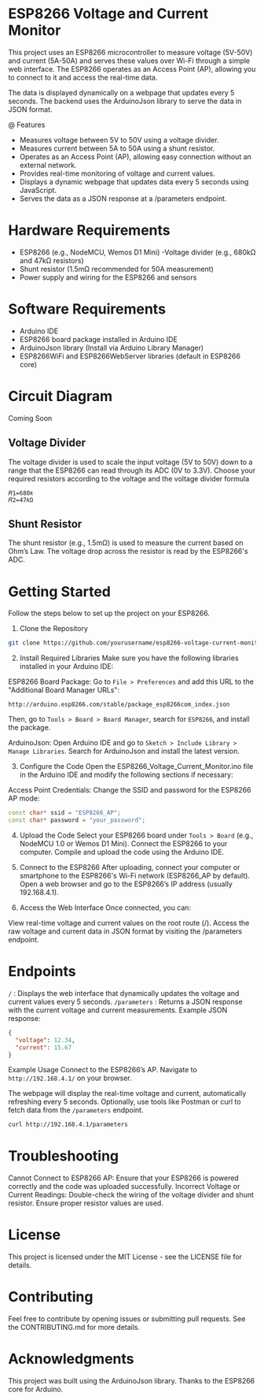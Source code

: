 # ESP8266 Voltage and Current Monitor
This project uses an ESP8266 microcontroller to measure voltage (5V-50V) and current (5A-50A) and serves these values over Wi-Fi through a simple web interface. The ESP8266 operates as an Access Point (AP), allowing you to connect to it and access the real-time data.

The data is displayed dynamically on a webpage that updates every 5 seconds. The backend uses the ArduinoJson library to serve the data in JSON format.

@ Features
- Measures voltage between 5V to 50V using a voltage divider.
- Measures current between 5A to 50A using a shunt resistor.
- Operates as an Access Point (AP), allowing easy connection without an external network.
- Provides real-time monitoring of voltage and current values.
- Displays a dynamic webpage that updates data every 5 seconds using JavaScript.
- Serves the data as a JSON response at a /parameters endpoint.

# Hardware Requirements
- ESP8266 (e.g., NodeMCU, Wemos D1 Mini)
-Voltage divider (e.g., 680kΩ and 47kΩ resistors)
- Shunt resistor (1.5mΩ recommended for 50A measurement)
- Power supply and wiring for the ESP8266 and sensors

# Software Requirements
- Arduino IDE
- ESP8266 board package installed in Arduino IDE
- ArduinoJson library (Install via Arduino Library Manager)
- ESP8266WiFi and ESP8266WebServer libraries (default in ESP8266 core)

# Circuit Diagram
Coming Soon

## Voltage Divider
The voltage divider is used to scale the input voltage (5V to 50V) down to a range that the ESP8266 can read through its ADC (0V to 3.3V). Choose your required resistors according to the voltage and the voltage divider formula

```
𝑅1=680𝑘
𝑅2=47𝑘Ω
```

## Shunt Resistor
The shunt resistor (e.g., 1.5mΩ) is used to measure the current based on Ohm’s Law. The voltage drop across the resistor is read by the ESP8266's ADC.

# Getting Started
Follow the steps below to set up the project on your ESP8266.

1. Clone the Repository
```bash
git clone https://github.com/yourusername/esp8266-voltage-current-monitor.git
```

2. Install Required Libraries
Make sure you have the following libraries installed in your Arduino IDE:

ESP8266 Board Package:
Go to `File > Preferences` and add this URL to the "Additional Board Manager URLs":

```
http://arduino.esp8266.com/stable/package_esp8266com_index.json
```

Then, go to `Tools > Board > Board Manager`, search for `ESP8266`, and install the package.

ArduinoJson:
Open Arduino IDE and go to `Sketch > Include Library > Manage Libraries`.
Search for ArduinoJson and install the latest version.

3. Configure the Code
Open the ESP8266_Voltage_Current_Monitor.ino file in the Arduino IDE and modify the following sections if necessary:

Access Point Credentials: Change the SSID and password for the ESP8266 AP mode:

```cpp
const char* ssid = "ESP8266_AP";
const char* password = "your_password";
```

4. Upload the Code
Select your ESP8266 board under `Tools > Board` (e.g., NodeMCU 1.0 or Wemos D1 Mini).
Connect the ESP8266 to your computer.
Compile and upload the code using the Arduino IDE.

5. Connect to the ESP8266
After uploading, connect your computer or smartphone to the ESP8266's Wi-Fi network (ESP8266_AP by default).
Open a web browser and go to the ESP8266’s IP address (usually 192.168.4.1).

6. Access the Web Interface
Once connected, you can:

View real-time voltage and current values on the root route (/).
Access the raw voltage and current data in JSON format by visiting the /parameters endpoint.

# Endpoints
`/` : Displays the web interface that dynamically updates the voltage and current values every 5 seconds.
`/parameters` : Returns a JSON response with the current voltage and current measurements.
Example JSON response:

```json
{
  "voltage": 12.34,
  "current": 15.67
}
```

Example Usage
Connect to the ESP8266’s AP.
Navigate to `http://192.168.4.1/` on your browser.

The webpage will display the real-time voltage and current, automatically refreshing every 5 seconds.
Optionally, use tools like Postman or curl to fetch data from the `/parameters` endpoint.

```bash
curl http://192.168.4.1/parameters
```

# Troubleshooting
Cannot Connect to ESP8266 AP: Ensure that your ESP8266 is powered correctly and the code was uploaded successfully.
Incorrect Voltage or Current Readings: Double-check the wiring of the voltage divider and shunt resistor. Ensure proper resistor values are used.

# License
This project is licensed under the MIT License - see the LICENSE file for details.

# Contributing
Feel free to contribute by opening issues or submitting pull requests. See the CONTRIBUTING.md for more details.

# Acknowledgments
This project was built using the ArduinoJson library.
Thanks to the ESP8266 core for Arduino.
